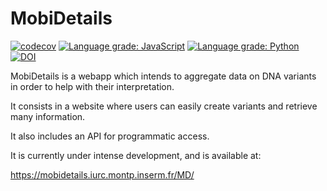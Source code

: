 # MobiDetails

[![codecov](https://codecov.io/gh/beboche/MobiDetails/branch/master/graphs/badge.svg)](https://codecov.io/gh/beboche/MobiDetails)
[![Language grade: JavaScript](https://img.shields.io/lgtm/grade/javascript/g/beboche/MobiDetails.svg?logo=lgtm&logoWidth=18)](https://lgtm.com/projects/g/beboche/MobiDetails/context:javascript)
[![Language grade: Python](https://img.shields.io/lgtm/grade/python/g/beboche/MobiDetails.svg?logo=lgtm&logoWidth=18)](https://lgtm.com/projects/g/beboche/MobiDetails/context:python)
[![DOI](https://zenodo.org/badge/203738486.svg)](https://zenodo.org/badge/latestdoi/203738486)

MobiDetails is a webapp which intends to aggregate data on DNA variants in order to help with their interpretation.

It consists in a website where users can easily create variants and retrieve many information.

It also includes an API for programmatic access.

It is currently under intense development, and is available at:

https://mobidetails.iurc.montp.inserm.fr/MD/
